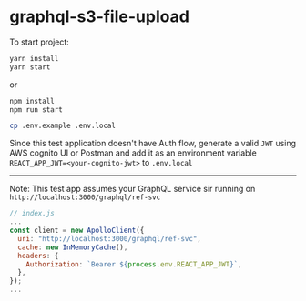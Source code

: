 # graphql-s3-file-upload

To start project:
```bash
yarn install
yarn start
```
or
```bash
npm install
npm run start
```

```bash
cp .env.example .env.local
```

Since this test application doesn't have Auth flow, generate a valid `JWT` using AWS cognito UI or Postman and add it as an environment variable `REACT_APP_JWT=<your-cognito-jwt>` to `.env.local`

---

Note: This test app assumes your GraphQL service sir running on `http://localhost:3000/graphql/ref-svc`



```JavaScript
// index.js
...
const client = new ApolloClient({
  uri: "http://localhost:3000/graphql/ref-svc",
  cache: new InMemoryCache(),
  headers: {
    Authorization: `Bearer ${process.env.REACT_APP_JWT}`,
  },
});
...
```